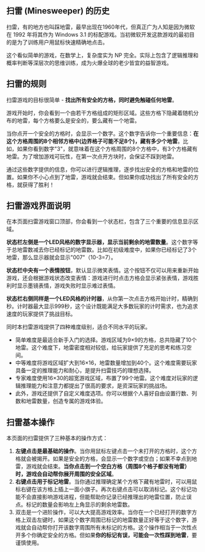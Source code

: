 ## 扫雷 (Minesweeper) 的历史

扫雷，有的地方也叫踩地雷，最早出现在1960年代，但真正广为人知是因为微软在 1992 年将其作为 Windows 3.1 的标配游戏。当初微软开发这款游戏的最初目的是为了训练用户用鼠标快速精确地点击。

这个看似简单的游戏，在数学上，复杂度实为 NP 完全。实际上包含了逻辑推理和概率判断等深层次的思维训练，成为火爆全球的老少皆宜的益智游戏。

## 扫雷的规则

扫雷游戏的目标很简单 - **找出所有安全的方格，同时避免触碰任何地雷**。

游戏开始时，你会看到一个由若干方格组成的矩形区域。这些方格下隐藏着随机分布的地雷，每个方格要么是安全的，要么藏有一个地雷。

当你点开一个安全的方格时，会显示一个数字。这个数字告诉你一个重要信息：**在这个方格周围的8个相邻方格中(边界格子可能不足8个)，藏有多少个地雷**。比如，如果你看到数字"3"，就意味着在这个方格周围的8个方格中，有3个方格藏有地雷。为了增加游戏可玩性，在第一次点开方块时，会保证不踩到地雷。

通过这些数字提供的信息，你可以进行逻辑推理，逐步找出安全的方格和地雷的位置。如果你不小心点到了地雷，游戏就会结束。但如果你成功找出了所有安全的方格，就获得了胜利！

## 扫雷游戏界面说明

在本页面扫雷游戏窗口顶部，你会看到一个状态栏，包含了三个重要的信息显示区域。

**状态栏左侧是一个LED风格的数字显示器，显示当前剩余的地雷数量**。这个数字等于总地雷数减去你已经标记的地雷数。比如在初级难度中，如果你已经标记了3个地雷，那么显示器就会显示"007"（10-3=7）。

**状态栏中央有一个表情按钮**，默认显示微笑表情。这个按钮不仅可以用来重新开始游戏，还会根据游戏状态改变表情：游戏进行时点击方格会显示紧张表情，游戏胜利时显示墨镜表情，游戏失败时显示难过表情。

**状态栏右侧同样是一个LED风格的计时器**，从你第一次点击方格开始计时，精确到秒。计时器最大显示999秒，这个设计既能满足大多数玩家的计时需求，也为追求速度的玩家提供了挑战目标。

同时本扫雷游戏提供了四种难度级别，适合不同水平的玩家。

- 简单难度是最适合新手入门的选择。游戏区域为9×9的方格，总共隐藏了10个地雷。这个难度下，地雷密度相对较低，给玩家提供了充足的思考和练习空间。
- 中等难度将游戏区域扩大到16×16，地雷数量增加到40个。这个难度需要玩家具备一定的推理能力和耐心，是提升扫雷技巧的理想选择。
- 专家难度使用16×30的超宽游戏区域，布置了99个地雷。这个难度对玩家的逻辑推理能力和注意力都提出了很高的要求，是资深玩家的挑战场。
- 此外，游戏还提供了自定义难度选项。你可以根据个人喜好自由设置行数、列数和地雷数量，创造专属的游戏体验。

## 扫雷基本操作

本页面的扫雷提供了三种基本的操作方式：

1. **左键点击是最基础的操作**。当你用鼠标左键点击一个未打开的方格时，这个方格就会被揭开。如果是安全的方格，会显示一个数字或空白；如果不幸点到地雷，游戏就会结束。**当你点击到一个空白方格（周围8个格子都没有地雷）时，游戏会自动帮你展开周围的安全区域**。
2. **右键点击用于标记地雷**。当你通过推理确定某个方格下藏有地雷时，可以用鼠标右键在该方格上插上一面小旗子。再次右键点击可以取消标记。这个标记功能不会直接影响游戏进程，但能帮助你记录已经推理出的地雷位置，防止误点。标记的数量会影响左上角显示的剩余地雷数。
3. 双击是一个进阶操作，可以大大提高游戏效率。当你在一个已经打开的数字方格上双击左键时，如果这个数字周围已标记的地雷数量正好等于这个数字，游戏就会自动帮你打开该数字周围所有未标记的方格。这个操作相当于一次性点开多个你确定安全的方格。但如果**你的标记有误，可能会一次性踩到地雷**，要谨慎使用。